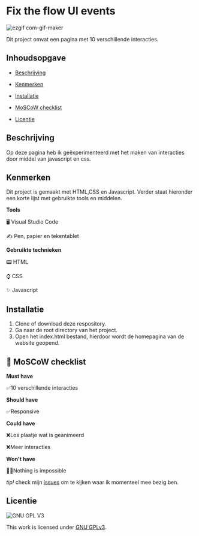 
# Fix the flow UI events

![ezgif com-gif-maker](https://user-images.githubusercontent.com/112861166/216002893-74b94edd-7fee-4ba1-806c-ae3f24b0951b.gif)

Dit project omvat een pagina met 10 verschillende interacties.

## Inhoudsopgave

* [Beschrijving](https://github.com/Demivdm/fix-the-flow-ui-events#beschrijving) 

* [Kenmerken](https://github.com/Demivdm/fix-the-flow-ui-events#kenmerken) 

* [Installatie](https://github.com/Demivdm/fix-the-flow-ui-events#installatie)

* [MoSCoW checklist](https://github.com/Demivdm/fix-the-flow-ui-events#-moscow-checklist)

* [Licentie](https://github.com/Demivdm/fix-the-flow-ui-events#licentie)



## Beschrijving

Op deze pagina heb ik geëxperimenteerd met het maken van interacties door middel van javascript en css.

## Kenmerken

Dit project is gemaakt met HTML,CSS en Javascript. Verder staat hieronder een korte lijst met gebruikte tools en middelen.

**Tools**

🖥️ Visual Studio Code

✍ Pen, papier en tekentablet

**Gebruikte technieken**

📟 HTML

⌚ CSS

✨ Javascript

## Installatie

1. Clone of download deze respository.
2. Ga naar de root directory van het project.
3. Open het index.html bestand, hierdoor wordt de homepagina van de website geopend.

## 🎩 MoSCoW checklist

**Must have**
  
  ✅10 verschillende interacties

**Should have**

  ✅Responsive
  
**Could have**

  ❌Los plaatje wat is geanimeerd
  
  ❌Meer interacties
  

**Won't have**

  🦸‍♀️Nothing is impossible

_tip!_ check mijn [issues](https://github.com/Demivdm/fix-the-flow-ui-events/issues) om te kijken waar ik momenteel mee bezig ben.

## Licentie

![GNU GPL V3](https://www.gnu.org/graphics/gplv3-127x51.png)

This work is licensed under [GNU GPLv3](./LICENSE).

